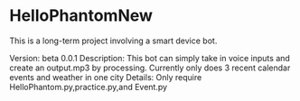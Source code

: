 # HelloPhantomNew
This is a long-term project involving a smart device bot.

Version: beta 0.0.1
Description: This bot can simply take in voice inputs and create an output.mp3 by processing. Currently only does 3 recent calendar events and weather in one city
Details: Only require HelloPhantom.py,practice.py,and Event.py
